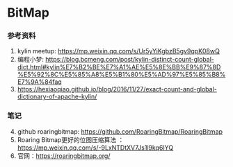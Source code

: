# BitMap
### 参考资料
1. kylin meetup: https://mp.weixin.qq.com/s/Ur5yYiKgbzB5gv9qpK08wQ
2. 编程小梦: https://blog.bcmeng.com/post/kylin-distinct-count-global-dict.html#kylin%E7%B2%BE%E7%A1%AE%E5%8E%BB%E9%87%8D%E5%92%8C%E5%85%A8%E5%B1%80%E5%AD%97%E5%85%B8%E7%9A%84faq
3. https://hexiaoqiao.github.io/blog/2016/11/27/exact-count-and-global-dictionary-of-apache-kylin/
### 笔记
4. github roaringbitmap: https://github.com/RoaringBitmap/RoaringBitmap
5. Roaring Bitmap更好的位图压缩算法 ：https://mp.weixin.qq.com/s/-9LxNTDtXV7Js1l9kq6IYQ
6. 官网：https://roaringbitmap.org/
